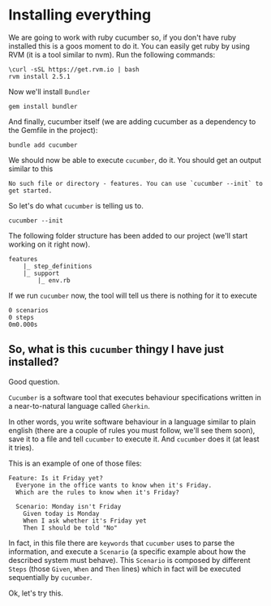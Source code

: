 # Installing everything

We are going to work with ruby cucumber so, if you don't have ruby installed this is a goos moment to do it. You can easily get ruby by using RVM (it is a tool similar to nvm). Run the following commands:
```
\curl -sSL https://get.rvm.io | bash
rvm install 2.5.1
```

Now we'll install `Bundler`
```
gem install bundler
```

And finally, cucumber itself (we are adding cucumber as a dependency to the Gemfile in the project):
```
bundle add cucumber
```

We should now be able to execute `cucumber`, do it. You should get an output similar to this
```
No such file or directory - features. You can use `cucumber --init` to get started.
```

So let's do what `cucumber` is telling us to.
```
cucumber --init
```

The following folder structure has been added to our project (we'll start working on it right now).
```
features
    |_ step_definitions
    |_ support
        |_ env.rb
```

If we run `cucumber` now, the tool will tell us there is nothing for it to execute
```
0 scenarios
0 steps
0m0.000s
```

## So, what is this `cucumber` thingy I have just installed?

Good question.

`Cucumber` is a software tool that executes behaviour specifications written in a near-to-natural language called `Gherkin`. 

In other words, you write software behaviour in a language similar to plain english (there are a couple of rules you must follow, we'll see them soon), save it to a file and tell `cucumber` to execute it. And `cucumber` does it (at least it tries).

This is an example of one of those files:

```
Feature: Is it Friday yet?
  Everyone in the office wants to know when it's Friday.
  Which are the rules to know when it's Friday?

  Scenario: Monday isn't Friday
    Given today is Monday
    When I ask whether it's Friday yet
    Then I should be told "No"
```

In fact, in this file there are `keywords` that `cucumber` uses to parse the information, and execute a `Scenario` (a specific example about how the described system must behave). This `Scenario` is composed by different `Steps` (those `Given`, `When` and `Then` lines) which in fact will be executed sequentially by `cucumber`.

Ok, let's try this.